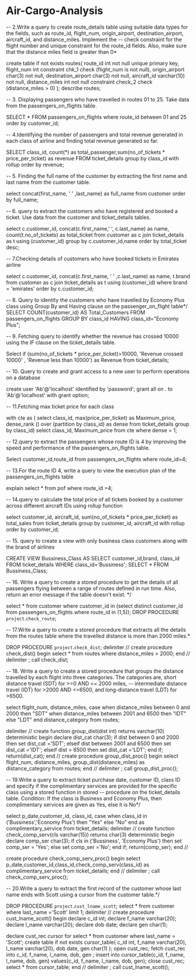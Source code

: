 # Air-Cargo-Analysis


-- 2.Write a query to create route_details table using suitable data types for the fields, such as route_id, flight_num, origin_airport, destination_airport, aircraft_id, and distance_miles. Implement the 
-- check constraint for the flight number and unique constraint for the route_id fields. Also, make sure that the distance miles field is greater than 0*

create table if not exists routes(
  route_id int not null unique primary key,
  flight_num int constraint chk_1 check (flight_num is not null),
  origin_airport char(3) not null,
  destination_airport char(3) not null,
  aircraft_id varchar(10) not null,
  distance_miles int not null constraint check_2 check (distance_miles > 0) 
);
describe routes;

-- 3. Displaying passengers who have travelled in routes 01 to 25. Take data  from the passengers_on_flights table.

SELECT * FROM passengers_on_flights
where route_id between 01 and 25
order by customer_id;

-- 4.Identifying the number of passengers and total revenue generated in each class of airline and finding total revenue generated so far.

SELECT  class_id, count(*) as total_passenger,sum(no_of_tickets * price_per_ticket) as revenue FROM ticket_details
group by class_id with rollup
order by revenue;

-- 5. Finding the  full name of the customer by extracting the first name and last name from the customer table.

select concat(first_name, ' ' ,last_name) as full_name from customer
order by full_name;

-- 6. query to extract the customers who have registered and booked a ticket. Use data from the customer and ticket_details tables.

select c.customer_id, concat(c.first_name,' ', c.last_name) as name, count(t.no_of_tickets) as total_ticket from customer as c
join ticket_details as t using (customer_id)
group by c.customer_id,name
order by total_ticket desc;

-- 7.Checking details of customers who have booked tickets in Emirates airline

select c.customer_id, concat(c.first_name, ' ' ,c.last_name) as name, t.brand from customer as c
join ticket_details as t using (customer_id)
where brand = 'emirates'
order by c.customer_id;

-- 8. Query to identity the customers who have travelled by Economy Plus class using Group By and Having clause on the passenger_on_flight  table*/
SELECT COUNT(customer_id) AS Total_Customers 
FROM passengers_on_flights 
GROUP BY class_id 
HAVING class_id="Economy Plus";

-- 9. Fetching query to identify whether the revenue has crossed 10000 using the IF clause on the ticket_details table.

Select if (sum(no_of_tickets * price_per_ticket)>10000, 'Revenue crossed 10000' , 'Revenue less than 10000') as Revenue 
from ticket_details;

-- 10. Query to create and grant access to a new user to perform operations on a database

create user 'Ab'@'localhost' identified by 'password';
grant all on *.* to 'Ab'@'localhost' with grant option;

-- 11.Fetching max ticket price for each class

with cte as (
select class_id, max(price_per_ticket) as Maximum_price, 
dense_rank () over (partition by class_id) as dense
from ticket_details
group by class_id)
select class_id, Maximum_price from cte where dense = 1;

 -- 12.query to extract the passengers whose route ID is 4 by improving the speed and performance of the passengers_on_flights table.
 
Select customer_id,route_id from passengers_on_flights where route_id=4;

-- 13.For the route ID 4, write a query to view the execution plan of the passengers_on_flights table

explain select * from pof where route_id =4;

-- 14.query to calculate the total price of all tickets booked by a customer across different aircraft IDs using rollup function

select customer_id, aircraft_id, sum(no_of_tickets * price_per_ticket) as total_sales from ticket_details
group by customer_id, aircraft_id with rollup
order by customer_id;

      
-- 15. query to create a view with only business class customers along with the brand of airlines

CREATE VIEW Bussiness_Class AS
SELECT customer_id,brand, class_id FROM ticket_details WHERE class_id='Bussiness';
SELECT * FROM Bussiness_Class;

-- 16. Write a query to create a stored procedure to get the details of all passengers flying between a range of routes defined in run time. Also, return an error message if the table doesn't exist. */

select * from customer where customer_id in (select distinct customer_id from passengers_on_flights where route_id in (1,5));
DROP PROCEDURE `project`.`check_route`;


-- 17.Write a query to create a stored procedure that extracts all the details from the routes table where the travelled distance is more than 2000 miles.*

DROP PROCEDURE `project`.`check_dist`;
delimiter //
create procedure check_dist()
begin
  select * from routes where distance_miles > 2000;
end //
delimiter ;
call check_dist;

-- 18. Write a query to create a stored procedure that groups the distance travelled by each flight into three categories. The categories are, short distance travel (SDT) for >=0 AND <= 2000 miles, 
-- intermediate distance travel (IDT) for >2000 AND <=6500, and long-distance travel (LDT) for >6500.

select flight_num, distance_miles, case
                            when distance_miles between 0 and 2000 then "SDT"
                            when distance_miles between 2001 and 6500 then "IDT"
                            else "LDT"
					end distance_category from routes;
                    
 
delimiter //
create function group_dist(dist int)
returns varchar(10)
deterministic
begin
  declare dist_cat char(3);
  if dist between 0 and 2000 then
     set dist_cat ='SDT';
  elseif dist between 2001 and 6500 then
    set dist_cat ='IDT';
  elseif dist > 6500 then
   set dist_cat ='LDT';
 end if;
 return(dist_cat);
end //
create procedure group_dist_proc()
begin
   select flight_num, distance_miles, group_dist(distance_miles) as distance_category from routes;
end //
delimiter ;
call group_dist_proc();

-- 19.Write a query to extract ticket purchase date, customer ID, class ID and specify if the complimentary services are provided for the specific class using a stored function in stored 
-- procedure on the ticket_details table. Condition: If the class is Business and Economy Plus, then complimentary services are given as Yes, else it is No*/

select p_date,customer_id, class_id, case
                                 when class_id in ('Bussiness','Economy Plus') then "Yes"
                                 else "No"
						   end as complimentary_service from ticket_details;
delimiter //
create function check_comp_serv(cls varchar(15))
returns char(3)
deterministic
begin
    declare comp_ser char(3);
    if cls in ('Bussiness', 'Economy Plus') then
        set comp_ser = 'Yes';
	else 
	   set comp_ser ='No';
	end if;
    return(comp_ser);
end //

create procedure check_comp_serv_proc()
begin
   select p_date,customer_id,class_id,check_comp_serv(class_id) as complimentary_service from ticket_details;
end //
delimiter ;
call check_comp_serv_proc();


-- 20.Write a query to extract the first record of the customer whose last name ends with Scott using a cursor from the customer table.*/

DROP PROCEDURE `project`.`cust_lname_scott`;
select * from customer where last_name ='Scott' limit 1;
delimiter //
create procedure cust_lname_scott()
begin
   declare c_id int;
   declare f_name varchar(20);
   declare l_name varchar(20);
   declare dob date;
   declare gen char(1);
   
   declare cust_rec cursor
   for
   select * from customer where last_name = 'Scott';
   create table if not exists cursor_table(
										c_id int,
										f_name varchar(20),
										l_name varchar(20),
										dob date,
										gen char(1)
									);
   open cust_rec;
   fetch cust_rec into c_id, f_name, l_name, dob, gen ;
   insert into cursor_table(c_id, f_name, l_name, dob, gen) values(c_id, f_name, l_name, dob, gen);
   close cust_rec;
   select * from cursor_table;
end //
delimiter ;
call cust_lname_scott();
